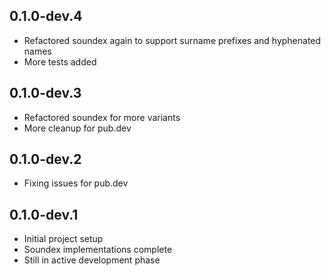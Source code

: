 ## 0.1.0-dev.4

* Refactored soundex again to support surname prefixes and hyphenated names
* More tests added

## 0.1.0-dev.3

* Refactored soundex for more variants
* More cleanup for pub.dev

## 0.1.0-dev.2

* Fixing issues for pub.dev

## 0.1.0-dev.1

* Initial project setup
* Soundex implementations complete
* Still in active development phase
